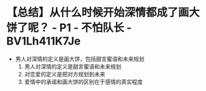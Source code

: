 # 【总结】从什么时候开始深情都成了画大饼了呢？ - P1 - 不怕队长 - BV1Lh411K7Je

-   男人对深情的定义是画大饼，包括甜言蜜语和未来规划
    1.  男人对深情的定义是甜言蜜语和未来规划
    2.  对恋爱的定义是把对方规划到未来
    3.  爱情中的承诺和画大饼的区别在于感情的真实程度